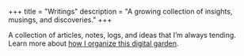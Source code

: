 +++
title = "Writings"
description = "A growing collection of insights, musings, and discoveries."
+++

A collection of articles, notes, logs, and ideas that I’m always tending.  
Learn more about [how I organize this digital garden](welcome-to-my-digital-garden).
